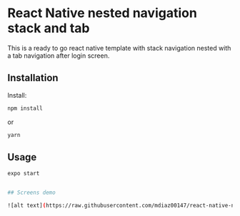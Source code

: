 # React Native nested navigation stack and tab

This is a ready to go react native template with stack navigation nested with a tab navigation after login screen.

## Installation

Install:


```bash
npm install
```

or

```bash
yarn
```

## Usage

```bash
expo start


## Screens demo

![alt text](https://raw.githubusercontent.com/mdiaz00147/react-native-nested-navigation-template/master/src/assets/screens/loginScreen.png)

